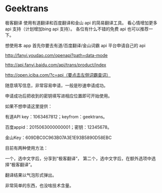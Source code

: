# Geektrans
极客翻译
使用有道翻译和百度翻译和金山 api 的简易翻译工具。
看心情增加更多 api 支持（计划增加bing api 支持）。
各位有什么不错的免费 api 也可以推荐一下。

想使用本 app 首先你要去有道/百度翻译/金山词霸 api 平台申请自己的 api

http://fanyi.youdao.com/openapi?path=data-mode

http://api.fanyi.baidu.com/api/trans/product/index

http://open.iciba.com/?c=api（要点击左侧词霸查词）

随意填写信息，非常容易申请，一般是秒速申请成功。

申请成功后把收到的密钥填写进相应位置即可开始使用。

如果不想申请这里提供：

有道API key：1063467812；keyfrom：geektrans。

百度appid：2015063000000001；密钥：12345678。

金山Key：609DBC0C963B07A3E1E93B5890D58EBC

目前有两种使用方法：

一个，选中文字后，分享到“极客翻译”，
第二个，选中文字后，在额外选项中选择“极客翻译”。

翻译结果以气泡形式弹出。

非常简单的东西，也没啥技术含量。

